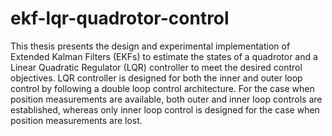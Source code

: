 # ekf-lqr-quadrotor-control 
This thesis presents the design and experimental implementation of Extended Kalman Filters (EKFs) to estimate the states of a quadrotor and a Linear Quadratic Regulator (LQR) controller to meet the desired control objectives. LQR controller is designed for both the inner and outer loop control by following a double loop control architecture. For the case when position measurements are available, both outer and inner loop controls are established, whereas only inner loop control is designed for the case when position measurements are lost.